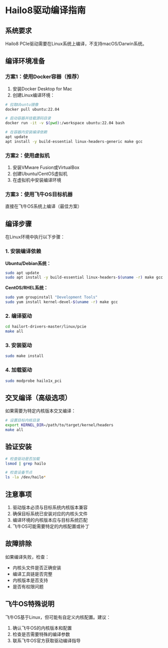 # Hailo8驱动编译指南

## 系统要求

Hailo8 PCIe驱动需要在Linux系统上编译，不支持macOS/Darwin系统。

## 编译环境准备

### 方案1：使用Docker容器（推荐）

1. 安装Docker Desktop for Mac
2. 创建Linux编译环境：

```bash
# 拉取Ubuntu镜像
docker pull ubuntu:22.04

# 启动容器并挂载源码目录
docker run -it -v $(pwd):/workspace ubuntu:22.04 bash

# 在容器内安装编译依赖
apt update
apt install -y build-essential linux-headers-generic make gcc
```

### 方案2：使用虚拟机

1. 安装VMware Fusion或VirtualBox
2. 创建Ubuntu/CentOS虚拟机
3. 在虚拟机中安装编译环境

### 方案3：使用飞牛OS目标机器

直接在飞牛OS系统上编译（最佳方案）

## 编译步骤

在Linux环境中执行以下步骤：

### 1. 安装编译依赖

**Ubuntu/Debian系统：**
```bash
sudo apt update
sudo apt install -y build-essential linux-headers-$(uname -r) make gcc
```

**CentOS/RHEL系统：**
```bash
sudo yum groupinstall "Development Tools"
sudo yum install kernel-devel-$(uname -r) make gcc
```

### 2. 编译驱动

```bash
cd hailort-drivers-master/linux/pcie
make all
```

### 3. 安装驱动

```bash
sudo make install
```

### 4. 加载驱动

```bash
sudo modprobe hailo1x_pci
```

## 交叉编译（高级选项）

如果需要为特定内核版本交叉编译：

```bash
# 设置目标内核目录
export KERNEL_DIR=/path/to/target/kernel/headers
make all
```

## 验证安装

```bash
# 检查驱动是否加载
lsmod | grep hailo

# 检查设备节点
ls -la /dev/hailo*
```

## 注意事项

1. 驱动版本必须与目标系统内核版本兼容
2. 确保目标系统已安装对应的内核头文件
3. 编译环境的内核版本应与目标系统匹配
4. 飞牛OS可能需要特定的内核配置或补丁

## 故障排除

如果编译失败，检查：
- 内核头文件是否正确安装
- 编译工具链是否完整
- 内核版本是否支持
- 是否有权限问题

## 飞牛OS特殊说明

飞牛OS基于Linux，但可能有自定义内核配置。建议：
1. 确认飞牛OS的内核版本和配置
2. 检查是否需要特殊的编译参数
3. 联系飞牛OS官方获取驱动编译指导